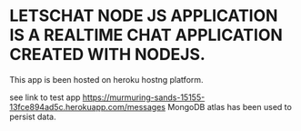 # LETSCHAT NODE JS APPLICATION IS A REALTIME CHAT APPLICATION CREATED WITH NODEJS.

This app is been hosted on heroku hostng platform.

see link to test app <https://murmuring-sands-15155-13fce894ad5c.herokuapp.com/messages>
MongoDB atlas has been used to persist data.

